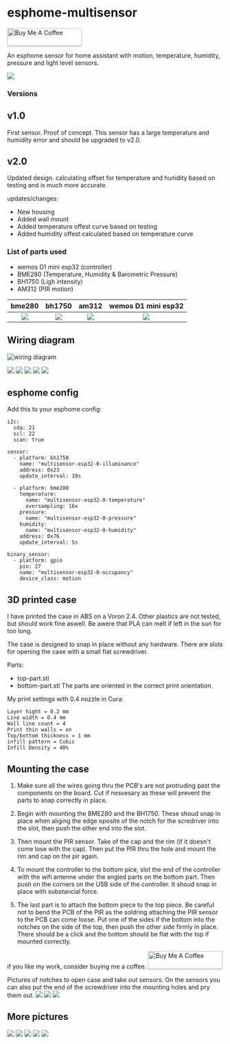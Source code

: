 # esphome-multisensor
<a href="https://www.buymeacoffee.com/feb980y" target="_blank"><img src="https://www.buymeacoffee.com/assets/img/custom_images/orange_img.png" alt="Buy Me A Coffee" style="height: 41px !important;width: 174px !important;box-shadow: 0px 3px 2px 0px rgba(190, 190, 190, 0.5) !important;-webkit-box-shadow: 0px 3px 2px 0px rgba(190, 190, 190, 0.5) !important;" ></a>


An esphome sensor for home assistant with motion, temperature, humidity, pressure and light level sensors.

![](/black-and-white-sensor.jpg)

### Versions
## v1.0
First sensor. Proof of concept. This sensor has a large temperature and humidity error and should be upgraded to v2.0.

## v2.0
Updated design. calculating offset for temperature and hunidity based on testing and is much more accurate.

updates/changes:
* New housing
* Added wall mount
* Added temperature offest curve based on testing
* Added humidity offest calculated based on temperature curve



### List of parts used
* wemos D1 mini esp32 (controller)
* BME280 (Temperature, Humidity & Barometric Pressure)
* BH1750 (Ligh intensity)
* AM312 (PIR motion)


bme280             	       |  bh1750                   |  am312                    |  wemos D1 mini esp32
:-------------------------:|:-------------------------:|:-------------------------:|:-------------------------:
![](/img/bme280.jpg)       | ![](/img/bh1750.jpg)      | ![](/img/am312.jpg)       | ![](/img/d1mini-esp32.jpg)

## Wiring diagram
![wiring diagram](/Wiring.png)

![](/img/presoldering-sensors.jpg)
![](/img/pre-soldering.jpg)
![](/img/solding-on-controller.jpg)
![](/img/combining-ground-leads.jpg)
![](/img/soldered-together.jpg)


## esphome config
Add this to your esphome config:
```
i2c:
  sda: 21
  scl: 22
  scan: true

sensor:
  - platform: bh1750
    name: "multisensor-esp32-0-illuminance"
    address: 0x23
    update_interval: 10s

  - platform: bme280
    temperature:
      name: "multisensor-esp32-0-temperature"
      oversampling: 16x
    pressure:
      name: "multisensor-esp32-0-pressure"
    humidity:
      name: "multisensor-esp32-0-humidity"
    address: 0x76
    update_interval: 5s

binary_sensor:
  - platform: gpio
    pin: 27
    name: "multisensor-esp32-0-occupancy"
    device_class: motion
```

## 3D printed case

I have printed the case in ABS on a Voron 2.4. Other plastics are not tested, but should work fine aswell. Be awere that PLA can melt if left in the sun for too long.

The case is designed to snap in place without any hardware. There are slots for opening the case with a small flat screwdriver.



Parts:
* top-part.stl
* bottom-part.stl
The parts are oriented in the correct print orientation.



My print settings with 0.4 nozzle in Cura:
```
Layer hight = 0.2 mm
Line width = 0.4 mm
Wall line count = 4
Print thin walls = on
Top/bottom thickness = 1 mm
infill pattern = Cubic
Infill Density = 40%
```


## Mounting the case

1. Make sure all the wires going thru the PCB's are not protruding past the components on the board. Cut if nessesary as these will prevent the parts to snap correctly in place.

2. Begin with mounting the BME280 and the BH1750. These shoud snap in place when aliging the edge oposite of the notch for the scredriver into the slot, then push the other end into the slot. 
3. Then mount the PIR sensor. Take of the cap and the rim (if it doesn't come lose with the cap). Then put the PIR thru the hole and mount the rim and cap on the pir again. 
4. To mount the controller to the bottom pice, slot the end of the controller with the wifi antenne under the angled parts on the bottom part. Then push on the corners on the USB side of the controller. It shoud snap in place with substancial force. 

5. The last part is to attach the bottom piece to the top piece. Be careful not to bend the PCB of the PIR as the soldring attaching the PIR sensor to the PCB can come loose. Put one of the sides if the bottom into the notches on the side of the top, then push the other side firmly in place. There should be a click and the bottom should be flat with the top if mounted correctly.

if you like my work, consider buying me a coffee.
<a href="https://www.buymeacoffee.com/feb980y" target="_blank"><img src="https://www.buymeacoffee.com/assets/img/custom_images/orange_img.png" alt="Buy Me A Coffee" style="height: 41px !important;width: 174px !important;box-shadow: 0px 3px 2px 0px rgba(190, 190, 190, 0.5) !important;-webkit-box-shadow: 0px 3px 2px 0px rgba(190, 190, 190, 0.5) !important;" ></a>

Pictures of notches to open case and take out sensors. On the sensors you can also put the end of the screwdriver into the mounting holes and pry them out.
![](/img/opening-bottom.jpg)
![](/img/notches-for-controller.jpg)
![](/img/notches-for-sensors.jpg)


## More pictures

![](/img/innside.jpg)
![](/img/front-and-side.jpg)
![](/img/top.jpg)
![](/img/side-and-back.jpg)
![](/img/back.jpg)
